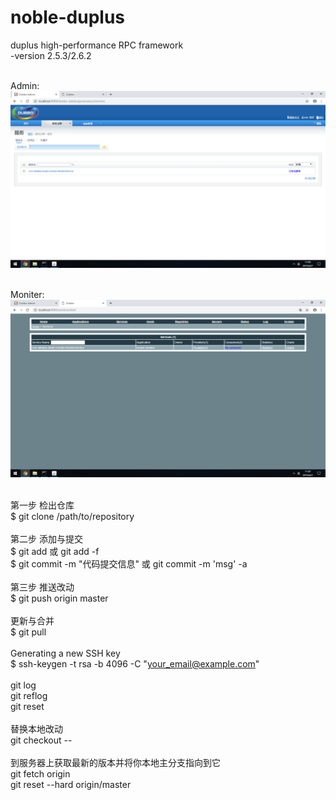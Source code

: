 # noble-duplus
duplus high-performance RPC framework <br>
-version 2.5.3/2.6.2 <br>
 <br>

Admin: <br>
<img src="https://raw.githubusercontent.com/Sanfei/noble-duplus/master/images/admin.png" /> <br>
 <br>
 
Moniter: <br>
<img src="https://raw.githubusercontent.com/Sanfei/noble-duplus/master/images/moniter.png" /> <br>
 <br>
 
第一步 检出仓库 <br> 
$ git clone /path/to/repository <br> 
 <br>
第二步 添加与提交 <br> 
$ git add 或 git add -f <br> 
$ git commit -m "代码提交信息" 或 git commit -m 'msg' -a <br> 
 <br>
第三步 推送改动 <br> 
$ git push origin master <br> 
 <br>
更新与合并 <br> 
$ git pull <br> 
 <br>
Generating a new SSH key <br> 
$ ssh-keygen -t rsa -b 4096 -C "your_email@example.com" <br> 
 <br>
git log <br> 
git reflog <br> 
git reset <br> 
 <br>
替换本地改动 <br> 
git checkout -- <br> 
 <br>
到服务器上获取最新的版本并将你本地主分支指向到它 <br> 
git fetch origin <br> 
git reset --hard origin/master <br>
 <br>

 <br>
